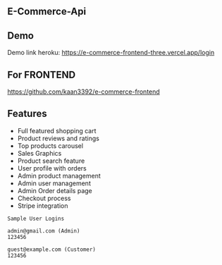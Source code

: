 ## E-Commerce-Api


## Demo

Demo link heroku: https://e-commerce-frontend-three.vercel.app/login

## For FRONTEND

https://github.com/kaan3392/e-commerce-frontend


## Features

- Full featured shopping cart
- Product reviews and ratings
- Top products carousel
- Sales Graphics
- Product search feature
- User profile with orders
- Admin product management
- Admin user management
- Admin Order details page
- Checkout process 
- Stripe integration

```
Sample User Logins

admin@gmail.com (Admin)
123456

guest@example.com (Customer)
123456

```
